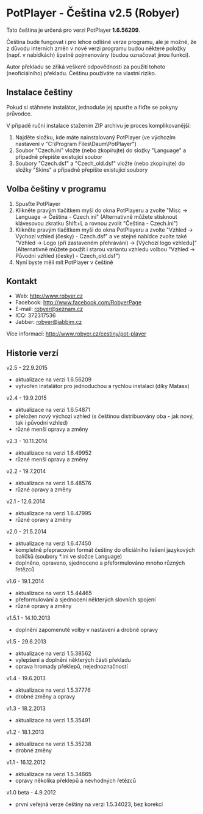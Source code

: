 # PotPlayer - Čeština v2.5 (Robyer)

Tato čeština je určená pro verzi PotPlayer **1.6.56209**.

Čeština bude fungovat i pro lehce odlišné verze programu, ale je možné, že z důvodu interních změn v nové verzi programu budou některé položky (např. v nabídkách) špatně pojmenovány (budou označovat jinou funkci).

Autor překladu se zříká veškeré odpovědnosti za použití tohoto (neoficiálního) překladu. Češtinu používáte na vlastní riziko.

Instalace češtiny
-----------------
Pokud si stáhnete instalátor, jednoduše jej spusťte a řiďte se pokyny průvodce.

V případě ruční instalace stažením ZIP archivu je proces komplikovanější:
1) Najděte složku, kde máte nainstalovaný PotPlayer (ve výchozím nastavení v "C:\Program Files\Daum\PotPlayer")
2) Soubor "Czech.ini" vložte (nebo zkopírujte) do složky "Language" a případně přepište existující soubor
3) Soubory "Czech.dsf" a "Czech_old.dsf" vložte (nebo zkopírujte) do složky "Skins" a případně přepište existující soubory

Volba češtiny v programu
--------------------------
1) Spusťte PotPlayer
2) Klikněte pravým tlačítkem myši do okna PotPlayeru a zvolte "Misc -> Language -> Čeština - Czech.ini"
	(Alternativně můžete stisknout klávesovou zkratku Shift+L a rovnou zvolit "Čeština - Czech.ini")
3) Klikněte pravým tlačítkem myši do okna PotPlayeru a zvolte "Vzhled -> Výchozí vzhled (česky) - Czech.dsf" a ve stejné nabídce zvolte také "Vzhled -> Logo (při zastaveném přehrávání) -> [Výchozí logo vzhledu]"
	(Alternativně můžete použít i starou variantu vzhledu volbou "Vzhled -> Původní vzhled (česky) - Czech_old.dsf")
4) Nyní byste měli mít PotPlayer v češtině

Kontakt
-------
* Web: http://www.robyer.cz
* Facebook: http://www.facebook.com/RobyerPage
* E-mail: robyer@seznam.cz
* ICQ: 372317536
* Jabber: robyer@jabbim.cz

Více informací: http://www.robyer.cz/cestiny/pot-player

Historie verzí
--------------
v2.5 - 22.9.2015
- aktualizace na verzi 1.6.56209
- vytvořen instalátor pro jednoduchou a rychlou instalaci (díky Matasx)

v2.4 - 19.9.2015
- aktualizace na verzi 1.6.54871
- přeložen nový výchozí vzhled (s češtinou distribuovány oba - jak nový, tak i původní vzhled)
- různé menší opravy a změny

v2.3 - 10.11.2014
- aktualizace na verzi 1.6.49952
- různé menší opravy a změny

v2.2 - 19.7.2014
- aktualizace na verzi 1.6.48576
- různé opravy a změny

v2.1 - 12.6.2014
- aktualizace na verzi 1.6.47995
- různé opravy a změny

v2.0 - 21.5.2014
- aktualizace na verzi 1.6.47450
- kompletně přepracován formát češtiny do oficiálního řešení jazykových balíčků (soubory *.ini ve složce Language)
- doplněno, opraveno, sjednoceno a přeformulováno mnoho různých řetězců

v1.6 - 19.1.2014
- aktualizace na verzi 1.5.44465
- přeformulování a sjednocení některých slovních spojení
- různé opravy a změny

v1.5.1 - 14.10.2013
- doplnění zapomenuté volby v nastavení a drobné opravy

v1.5 - 29.6.2013
- aktualizace na verzi 1.5.38562
- vylepšení a doplnění některých částí překladu
- oprava hromady překlepů, nejednoznačností

v1.4 - 19.6.2013
- aktualizace na verzi 1.5.37776
- drobné změny a opravy

v1.3 - 18.2.2013
- aktualizace na verzi 1.5.35491

v1.2 - 18.1.2013
- aktualizace na verzi 1.5.35238
- drobné změny

v1.1 - 16.12.2012
- aktualizace na verzi 1.5.34665
- opravy několika překlepů a nevhodných řetězců

v1.0 beta - 4.9.2012
- první veřejná verze češtiny na verzi 1.5.34023, bez korekcí
